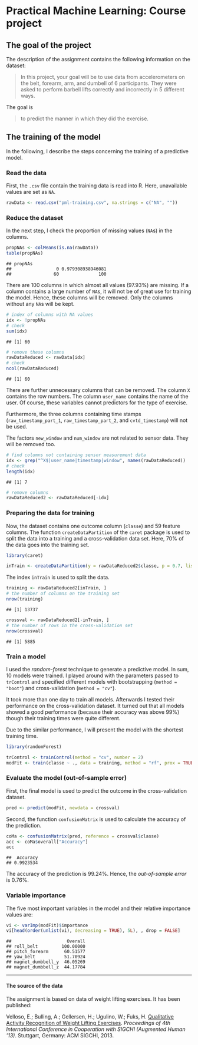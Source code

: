 Practical Machine Learning: Course project
===========================================




The goal of the project
-----------------------

The description of the assignment contains the following information on the dataset:

> In this project, your goal will be to use data from accelerometers on the belt, forearm, arm, and dumbell of 6 participants. They were asked to perform barbell lifts correctly and incorrectly in 5 different ways. 

The goal is 

> to predict the manner in which they did the exercise.


The training of the model
-------------------------

In the following, I describe the steps concerning the training of a predictive model.

### Read the data

First, the `.csv` file contain the training data is read into R. Here, unavailable values are set as `NA`.


```r
rawData <- read.csv("pml-training.csv", na.strings = c("NA", ""))
```

### Reduce the dataset

In the next step, I check the proportion of missing values (`NA`s) in the columns.


```r
propNAs <- colMeans(is.na(rawData))
table(propNAs)
```

```
## propNAs
##                 0 0.979308938946081 
##                60               100
```

There are 100 columns in which almost all values (97.93%) are missing. If a column contains a large number of `NA`s, it will not be of great use for training the model. Hence, these columns will be removed. Only the columns without any `NA`s will be kept.


```r
# index of columns with NA values
idx <- !propNAs
# check
sum(idx)
```

```
## [1] 60
```

```r
# remove these columns  
rawDataReduced <- rawData[idx]
# check
ncol(rawDataReduced)
```

```
## [1] 60
```

There are further unnecessary columns that can be removed. The column `X` contains the row numbers. The column `user_name` contains the name of the user. Of course, these variables cannot predictors for the type of exercise.

Furthermore, the three columns containing time stamps (`raw_timestamp_part_1`, `raw_timestamp_part_2`, and `cvtd_timestamp`) will not be used.

The factors `new_window` and `num_window` are not related to sensor data. They will be removed too.


```r
# find columns not containing sensor measurement data
idx <- grep("^X$|user_name|timestamp|window", names(rawDataReduced))
# check
length(idx)
```

```
## [1] 7
```

```r
# remove columns
rawDataReduced2 <- rawDataReduced[-idx]
```


### Preparing the data for training

Now, the dataset contains one outcome column (`classe`) and 59 feature columns. The function `createDataPartition` of the `caret` package is used to split the data into a training and a cross-validation data set. Here, 70% of the data goes into the training set.


```r
library(caret)
```

```r
inTrain <- createDataPartition(y = rawDataReduced2$classe, p = 0.7, list = FALSE)
```

The index `inTrain` is used to split the data.


```r
training <- rawDataReduced2[inTrain, ]
# the number of columns on the training set
nrow(training)
```

```
## [1] 13737
```

```r
crossval <- rawDataReduced2[-inTrain, ]
# the number of rows in the cross-validation set
nrow(crossval)
```

```
## [1] 5885
```


### Train a model

I used the *random-forest* technique to generate a predictive model. In sum, 10 models were trained. I played around with the parameters passed to `trControl` and specified different models with bootstrapping (`method = "boot"`) and cross-validation (`method = "cv"`).

It took more than one day to train all models. Afterwards I tested their performance on the cross-validation dataset. It turned out that all models showed a good performance (because their accuracy was above 99%) though their training times were quite different.

Due to the similar performance, I will present the model with the shortest training time.


```r
library(randomForest)
```


```r
trControl <- trainControl(method = "cv", number = 2)
modFit <- train(classe ~ ., data = training, method = "rf", prox = TRUE, trControl = trControl)
```

### Evaluate the model (out-of-sample error)

First, the final model is used to predict the outcome in the cross-validation dataset.


```r
pred <- predict(modFit, newdata = crossval)
```

Second, the function `confusionMatrix` is used to calculate the accuracy of the prediction.


```r
coMa <- confusionMatrix(pred, reference = crossval$classe)
acc <- coMa$overall["Accuracy"]
acc
```

```
##  Accuracy 
## 0.9923534
```

The accuracy of the prediction is 99.24%. Hence, the *out-of-sample error* is 0.76%.


### Variable importance

The five most important variables in the model and their relative importance values are:


```r
vi <- varImp(modFit)$importance
vi[head(order(unlist(vi), decreasing = TRUE), 5L), , drop = FALSE]
```

```
##                     Overall
## roll_belt         100.00000
## pitch_forearm      60.51577
## yaw_belt           51.70924
## magnet_dumbbell_y  46.05269
## magnet_dumbbell_z  44.17784
```

***************************************************************************

#### The source of the data

The assignment is based on data of weight lifting exercises. It has been published:

Velloso, E.; Bulling, A.; Gellersen, H.; Ugulino, W.; Fuks, H. [Qualitative Activity Recognition of Weight Lifting Exercises](http://groupware.les.inf.puc-rio.br/har#ixzz34irPKNuZ). *Proceedings of 4th International Conference in Cooperation with SIGCHI (Augmented Human '13)*. Stuttgart, Germany: ACM SIGCHI, 2013.
